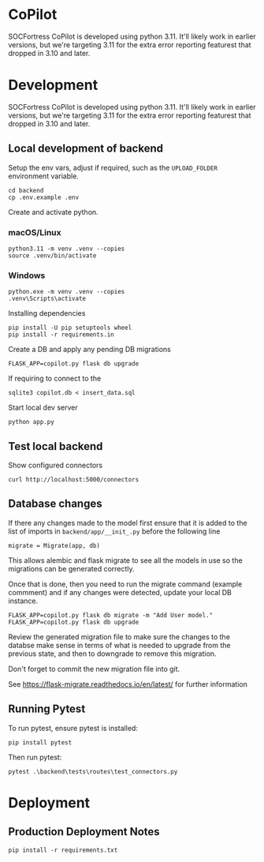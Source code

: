# CoPilot

SOCFortress CoPilot is developed using python 3.11. It'll likely work in earlier versions, but we're targeting
3.11 for the extra error reporting featurest that dropped in 3.10 and later.

# Development

SOCFortress CoPilot is developed using python 3.11. It'll likely work in earlier versions, but we're targeting
3.11 for the extra error reporting featurest that dropped in 3.10 and later.

## Local development of backend

Setup the env vars, adjust if required, such as the `UPLOAD_FOLDER` environment variable.

```
cd backend
cp .env.example .env
```

Create and activate python.

### macOS/Linux

```
python3.11 -m venv .venv --copies
source .venv/bin/activate
```

### Windows

```
python.exe -m venv .venv --copies
.venv\Scripts\activate
```

Installing dependencies

```
pip install -U pip setuptools wheel
pip install -r requirements.in
```

Create a DB and apply any pending DB migrations

```
FLASK_APP=copilot.py flask db upgrade
```

If requiring to connect to the

```
sqlite3 copilot.db < insert_data.sql
```

Start local dev server

```
python app.py
```

## Test local backend

Show configured connectors

```
curl http://localhost:5000/connectors
```

## Database changes

If there any changes made to the model first ensure that it is added to the list of imports in
`backend/app/__init_.py` before the following line

```
migrate = Migrate(app, db)
```

This allows alembic and flask migrate to see all the models in use so the migrations can be
generated correctly.

Once that is done, then you need to run the migrate command (example commment)
and if any changes were detected, update your local DB instance.

```
FLASK_APP=copilot.py flask db migrate -m "Add User model."
FLASK_APP=copilot.py flask db upgrade
```

Review the generated migration file to make sure the changes to the databse make sense in terms
of what is needed to upgrade from the previous state, and then to downgrade to remove this migration.

Don't forget to commit the new migration file into git.

See https://flask-migrate.readthedocs.io/en/latest/ for further information

## Running Pytest

To run pytest, ensure pytest is installed:
```
pip install pytest
```

Then run pytest:
```
pytest .\backend\tests\routes\test_connectors.py
```

# Deployment

## Production Deployment Notes

```
pip install -r requirements.txt
```
